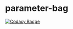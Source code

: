 # parameter-bag
[![Codacy Badge](https://api.codacy.com/project/badge/Grade/6a4ef692d3f94b66a0a0616450bd00e9)](https://app.codacy.com/app/vsokolyk/parameter-bag?utm_source=github.com&utm_medium=referral&utm_content=Jazz-Man/parameter-bag&utm_campaign=Badge_Grade_Settings)